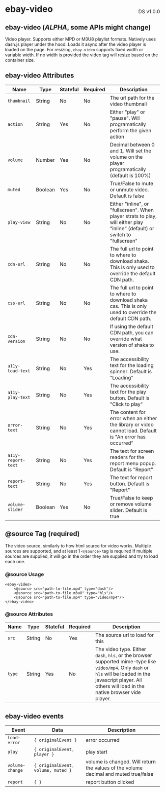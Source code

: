 <h1 style='display: flex; justify-content: space-between; align-items: center;'>
    <span>
        ebay-video
    </span>
    <span style='font-weight: normal; font-size: medium; margin-bottom: -15px;'>
        DS v1.0.0
    </span>
</h1>

## ebay-video (_ALPHA_, some APIs might change)

Video player. Supports either MPD or M3U8 playlist formats.
Natively uses dash.js player under the hood. Loads it async after the video player is loaded on the page.
For resizing, `ebay-video` supports fixed width or variable width. If no width is provided the video tag will resize based on the container size.

## ebay-video Attributes

| Name               | Type    | Stateful | Required | Description                                                                                                                 |
| ------------------ | ------- | -------- | -------- | --------------------------------------------------------------------------------------------------------------------------- |
| `thumbnail`        | String  | No       | No       | The url path for the video thumbnail                                                                                        |
| `action`           | String  | Yes      | No       | Either "play" or "pause". Will programatically perform the given action                                                     |
| `volume`           | Number  | Yes      | No       | Decimal between 0 and 1. Will set the volume on the player programatically (default is 100%)                                |
| `muted`            | Boolean | Yes      | No       | True/False to mute or unmute video. Default is false                                                                        |
| `play-view`        | String  | No       | No       | Either "inline", or "fullscreen". When player strats to play, will either play "inline" (default) or switch to "fullscreen" |
| `cdn-url`          | String  | No       | No       | The full url to point to where to download shaka. This is only used to override the default CDN path.                       |
| `css-url`          | String  | No       | No       | The full url to point to where to download shaka css. This is only used to override the default CDN path.                   |
| `cdn-version`      | String  | No       | No       | If using the default CDN path, you can override what version of shaka to use.                                               |
| `a11y-load-text`   | String  | No       | Yes      | The accessibility text for the loading spinner. Default is "Loading"                                                        |
| `a11y-play-text`   | String  | No       | Yes      | The accessibility text for the play button. Default is "Click to play"                                                      |
| `error-text`       | String  | No       | Yes      | The content for error when an either the library or video cannot load. Default is "An error has occurred"                   |
| `a11y-report-text` | String  | No       | Yes      | The text for screen readers for the report menu popup. Default is "Report"                                                  |
| `report-text`      | String  | No       | Yes      | The text for report button. Default is "Report"                                                                             |
| `volume-slider`    | Boolean | Yes      | No       | True/False to keep or remove volume slider. Default is true                                                                 |

## @source Tag (required)

The video source, similarly to how html source for video works. Multiple sources are supported, and at least 1 `<@source>` tag is required
If multiple sources are supplied, it will go in the order they are supplied and try to load each one.

### @source Usage

```marko
<ebay-video>
    <@source src="path-to-file.mpd" type="dash"/>
    <@source src="path-to-file.m3u8" type="hls"/>
    <@source src="path-to-file.mp4" type="video/mp4"/>
</ebay-video>
```

### @source Attributes

| Name   | Type   | Stateful | Required | Description                                                                                                                                                                                                      |
| ------ | ------ | -------- | -------- | ---------------------------------------------------------------------------------------------------------------------------------------------------------------------------------------------------------------- |
| `src`  | String | No       | Yes      | The source url to load for this                                                                                                                                                                                  |
| `type` | String | Yes      | No       | The video type. Either `dash`, `hls`, or the browser supported mime-type like `video/mp4`. Only `dash` or `hls` will be loaded in the javascript player. All others will load in the native browser vide player. |

## ebay-video events

| Event           | Data                               | Description                                                                          |
| --------------- | ---------------------------------- | ------------------------------------------------------------------------------------ |
| `load-error`    | `{ originalEvent }`                | error occurred                                                                       |
| `play`          | `{ originalEvent, player }`        | play start                                                                           |
| `volume-change` | `{ originalEvent, volume, muted }` | volume is changed. Will return the values of the volume decimal and muted true/false |
| `report`        | `{ }`                              | report button clicked                                                                |

